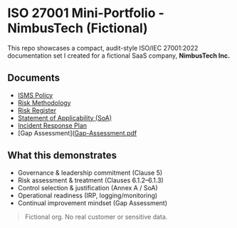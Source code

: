 # ISO 27001 Mini-Portfolio - NimbusTech (Fictional)

This repo showcases a compact, audit-style ISO/IEC 27001:2022 documentation set I created for a fictional SaaS company, **NimbusTech Inc.**

## Documents
- [ISMS Policy](https://github.com/GRCguy14/iso27001-mini-portfolio-nimbustech/blob/main/ISMS%20Policy-NimbusTech%20Inc..pdf)
- [Risk Methodology](https://github.com/GRCguy14/iso27001-mini-portfolio-nimbustech/blob/main/Risk%20Methodology-%20NimbusTech%20Inc..pdf)
- [Risk Register](https://github.com/GRCguy14/iso27001-mini-portfolio-nimbustech/blob/main/Risk%20Register-%20NimbusTech%20Inc.%20-%20Sheet1.pdf)
- [Statement of Applicability (SoA)](https://github.com/GRCguy14/iso27001-mini-portfolio-nimbustech/blob/main/SoA-%20NimbusTech%20Inc..pdf)
- [Incident Response Plan](https://github.com/GRCguy14/iso27001-mini-portfolio-nimbustech/blob/main/Incident%20Response%20Plan-%20NimbusTech%20Inc..pdf)
- [Gap Assessment]([Gap-Assessment.pdf](https://github.com/GRCguy14/iso27001-mini-portfolio-nimbustech/blob/main/Gap%20Assessment%20-%20NimbusTech%20Inc..pdf)

## What this demonstrates
- Governance & leadership commitment (Clause 5)
- Risk assessment & treatment (Clauses 6.1.2–6.1.3)
- Control selection & justification (Annex A / SoA)
- Operational readiness (IRP, logging/monitoring)
- Continual improvement mindset (Gap Assessment)

> Fictional org. No real customer or sensitive data.
